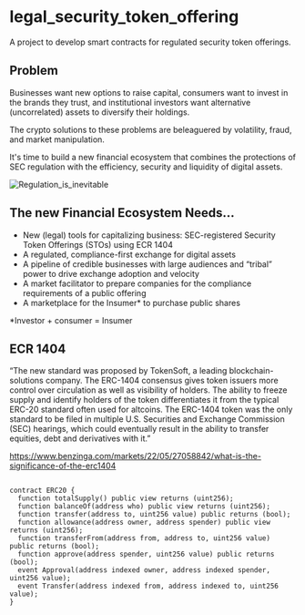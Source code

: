 # legal_security_token_offering
A project to develop smart contracts for regulated security token offerings.

## Problem

Businesses want new options to raise capital, consumers want to invest in the brands they trust, and institutional investors want alternative (uncorrelated) assets to diversify their holdings.

The crypto solutions to these problems are beleaguered by volatility, fraud, and market manipulation.

It's time to build a new financial ecosystem that combines the protections of SEC regulation with the efficiency, security and liquidity of digital assets.

![Regulation_is_inevitable](https://user-images.githubusercontent.com/94941017/168478549-2edbe604-4bf7-4c07-9607-1172dc89dff0.png)

## The new Financial Ecosystem Needs…

* New (legal) tools for capitalizing business: SEC-registered Security Token Offerings (STOs) using ECR 1404
* A regulated, compliance-first exchange for digital assets
* A pipeline of credible businesses with large audiences and “tribal” power to drive exchange adoption and velocity
* A market facilitator to prepare companies for the compliance requirements of a public offering
* A marketplace for the Insumer* to purchase public shares

*Investor + consumer = Insumer

## ECR 1404

“The new standard was proposed by TokenSoft, a leading blockchain-solutions company. The ERC-1404 consensus gives token issuers more control over circulation as well as visibility of holders. The ability to freeze supply and identify holders of the token differentiates it from the typical ERC-20 standard often used for altcoins. The ERC-1404 token was the only standard to be filed in multiple U.S. Securities and Exchange Commission (SEC) hearings, which could eventually result in the ability to transfer equities, debt and derivatives with it.”

https://www.benzinga.com/markets/22/05/27058842/what-is-the-significance-of-the-erc1404

```

contract ERC20 {
  function totalSupply() public view returns (uint256);
  function balanceOf(address who) public view returns (uint256);
  function transfer(address to, uint256 value) public returns (bool);
  function allowance(address owner, address spender) public view returns (uint256);
  function transferFrom(address from, address to, uint256 value) public returns (bool);
  function approve(address spender, uint256 value) public returns (bool);
  event Approval(address indexed owner, address indexed spender, uint256 value);
  event Transfer(address indexed from, address indexed to, uint256 value);
}

```



